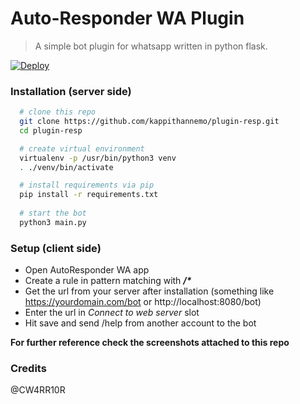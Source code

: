 # Auto-Responder WA Plugin 
> A simple bot plugin for whatsapp written in python flask.
> 
[![Deploy](https://www.herokucdn.com/deploy/button.svg)](https://heroku.com/deploy?template=https://github.com/kappithannemo/plugin-resp)

### Installation (server side)
```bash
  # clone this repo
  git clone https://github.com/kappithannemo/plugin-resp.git
  cd plugin-resp

  # create virtual environment
  virtualenv -p /usr/bin/python3 venv
  . ./venv/bin/activate

  # install requirements via pip
  pip install -r requirements.txt
  
  # start the bot
  python3 main.py
```
### Setup (client side)
* Open AutoResponder WA app
* Create a rule in pattern matching with **_/*_**
* Get the url from your server after installation (something like https://yourdomain.com/bot or http://localhost:8080/bot)
* Enter the url in _Connect to web server_ slot
* Hit save and send /help from another account to the bot
  
**For further reference check the screenshots attached to this repo**

### Credits
@CW4RR10R

